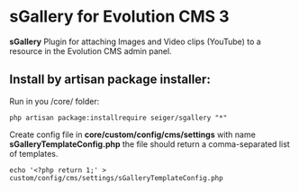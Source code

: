 # sGallery for Evolution CMS 3

**sGallery** Plugin for attaching Images and Video clips (YouTube) to a resource in the Evolution CMS admin panel.

## Install by artisan package installer:

Run in you /core/ folder:

``php artisan package:installrequire seiger/sgallery "*"``

Create config file in **core/custom/config/cms/settings** with 
name **sGalleryTemplateConfig.php** the file should return a 
comma-separated list of templates.

``echo '<?php return 1;' > custom/config/cms/settings/sGalleryTemplateConfig.php``